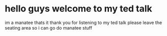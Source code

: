 # hello guys welcome to my ted talk

im a manatee thats it
thank you for listening to my ted talk please leave the seating area so i can go do manatee stuff
